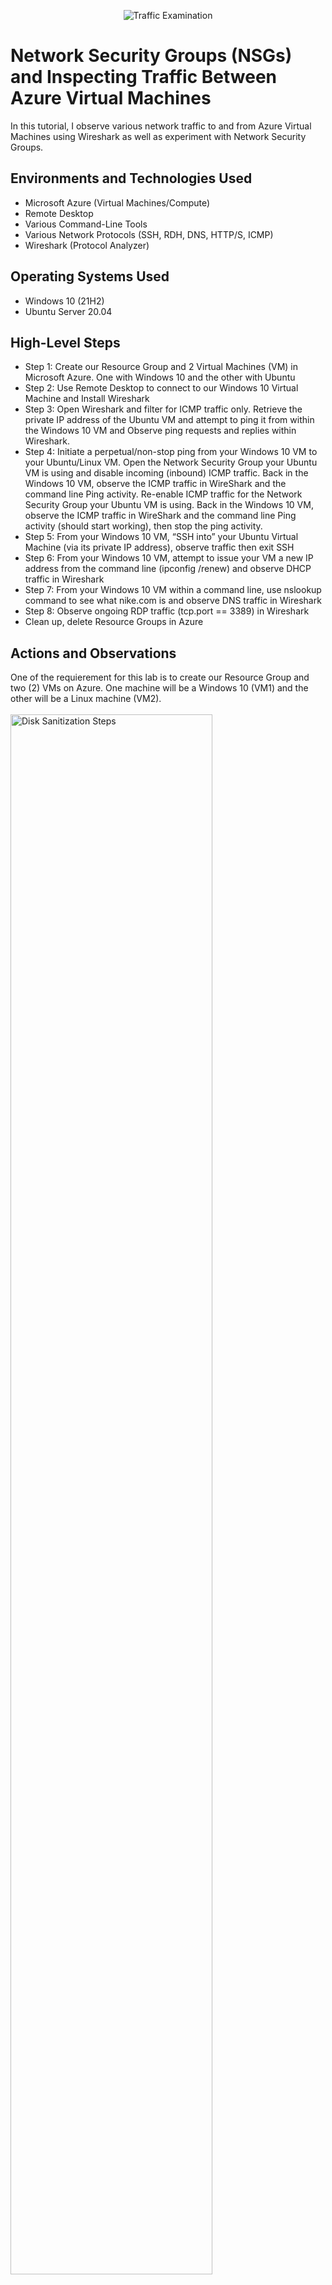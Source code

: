 <p align="center">
<img src="https://i.imgur.com/Ua7udoS.png" alt="Traffic Examination"/>
</p>

<h1>Network Security Groups (NSGs) and Inspecting Traffic Between Azure Virtual Machines</h1>
In this tutorial, I observe various network traffic to and from Azure Virtual Machines using Wireshark as well as experiment with Network Security Groups. <br />

<h2>Environments and Technologies Used</h2>

- Microsoft Azure (Virtual Machines/Compute)
- Remote Desktop
- Various Command-Line Tools
- Various Network Protocols (SSH, RDH, DNS, HTTP/S, ICMP)
- Wireshark (Protocol Analyzer)

<h2>Operating Systems Used </h2>

- Windows 10 (21H2)
- Ubuntu Server 20.04

<h2>High-Level Steps</h2>

- Step 1: Create our Resource Group and 2 Virtual Machines (VM) in Microsoft Azure. One with Windows 10 and the other with Ubuntu
- Step 2: Use Remote Desktop to connect to our Windows 10 Virtual Machine and Install Wireshark 
- Step 3: Open Wireshark and filter for ICMP traffic only. Retrieve the private IP address of the Ubuntu VM and attempt to ping it from within the Windows 10 VM and     Observe ping requests and replies within Wireshark.
- Step 4: Initiate a perpetual/non-stop ping from your Windows 10 VM to your Ubuntu/Linux VM. Open the Network Security Group your Ubuntu VM is using and disable incoming (inbound) ICMP traffic. Back in the Windows 10 VM, observe the ICMP traffic in WireShark and the command line Ping activity.
Re-enable ICMP traffic for the Network Security Group your Ubuntu VM is using. Back in the Windows 10 VM, observe the ICMP traffic in WireShark and the command line Ping activity (should start working), then stop the ping activity.
- Step 5: From your Windows 10 VM, “SSH into” your Ubuntu Virtual Machine (via its private IP address), observe traffic then exit SSH
- Step 6: From your Windows 10 VM, attempt to issue your VM a new IP address from the command line (ipconfig /renew) and observe DHCP traffic in Wireshark
- Step 7: From your Windows 10 VM within a command line, use nslookup command to see what nike.com is and observe DNS traffic in Wireshark
- Step 8: Observe ongoing RDP traffic (tcp.port == 3389) in Wireshark
- Clean up, delete Resource Groups in Azure

<h2>Actions and Observations</h2>
<p>
<p>

One of the requierement for this lab is to create our Resource Group and two (2) VMs on Azure. One machine will be a Windows 10 (VM1) and the other will be a Linux machine (VM2).<br/>
<br/>
<img src="https://i.imgur.com/dcAjwKN.png" height="80%" width="80%" alt="Disk Sanitization Steps"/>
<br />

Use Remote Desktop to connect to our Windows 10 Virtual Machine (VM1) using the Public IP address and Install Wireshark in there.

<br/>
<img src="https://i.imgur.com/Iqylgga.png" height="80%" width="80%" alt="Disk Sanitization Steps"/>
</p>
Once Wireshark downloaded and Installed in Windows 10 VM (VM1), I opened and filtered for ICMP traffic only. Then using Powershell and the private IP address of the Ubuntu VM (VM2) I attempted to ping it from within the Windows 10 VM and Observed ping requests and replies within Wireshark from both Virtual Machines.

<br />
<p>
<img src="https://i.imgur.com/CJkfK9e.png" height="80%" width="80%" alt="Disk Sanitization Steps"/>
</p>
<p>
Now, after I Initiate a perpetual/non-stop ping from our Windows 10 VM to our Ubuntu/Linux VM, let's Open the Network Security Group using by the Ubuntu VM, disable incoming (inbound) ICMP traffic and observe the ICMP traffic in WireShark and the command line Ping activity.
<br />
<img src="https://i.imgur.com/RTKM8Bh.png" height="80%" width="80%" alt="Disk Sanitization Steps"/>
</p>
Observe the ping request times out after the firewall rule was put in place (*note - The ping request timed out due to the ICMP traffic being denied as the firewall rule blocked the traffic).
<br />
<img src="https://i.imgur.com/Ir8Z2Fs.png" height="80%" width="80%" alt="Disk Sanitization Steps"/>
</p>
<p>
Back to VM2’s Network Security Group to "Allow" the Inbound Security Rule that was set up to deny so the incoming ICMP traffic would be allowed to VM2 again. We can see that Re-enable ICMP traffic for the Network Security Group in Ubuntu VM bring back ping requests and replies within wireshark. Now we can stop the ping activity.
<br />
<img src="https://i.imgur.com/6smWVYS.png" height="80%" width="80%" alt="Disk Sanitization Steps"/>
</p>
<p>
I then filtered for SSH (Secure Shell) traffic in Wireshark and used the PowerShell terminal to “SSH into” VM2. Connecting to VM2 using SSH, along with typing and executing commends, generated SSH packets that could be observed in Wireshark. Using the “exit” command to end the SSH session.
<br />
<img src="https://i.imgur.com/9PHZIlX.png" height="80%" width="80%" alt="Disk Sanitization Steps"/>
<p>
To observe DHCP (Dynamic Host Configuration Protocol) traffic, let's filter for DHCP traffic in Wireshark and used the “ipconfig /renew” command to attempt to issue a new IP address to VM1. Although the private IP address did not change, Wireshark shows that there was a request and acknowledgement, so DHCP traffic was generated.
<br />
<img src="https://i.imgur.com/cVmHpZG.png" height="80%" width="80%" alt="Disk Sanitization Steps"/>
<p>
In Wireshark, I filtered for DNS (Domain Name System)  traffic and used the “nslookup” command for www.nike.com. This command basically asks our DNS server what is nike's IP address.
<br />
<img src="https://i.imgur.com/pun1RSV.png" height="80%" width="80%" alt="Disk Sanitization Steps"/>
<p>
Finally, I will filter for RDP (Remote Desk Protocol) traffic by using the TCP port number (tcp.port==3389). RDP traffic was continually generated 
<br />
<img src="https://i.imgur.com/6smWVYS.png" height="80%" width="80%" alt="Disk Sanitization Steps"/>
</p>
